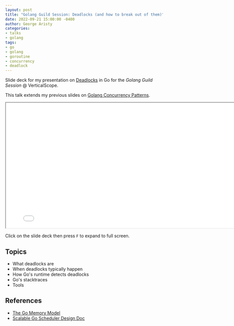 ```yaml
---
layout: post
title: "Golang Guild Session: Deadlocks (and how to break out of them)"
date: 2022-09-21 15:00:00 -0400
author: George Aristy
categories:
- talks
- golang
tags:
- go
- golang
- goroutine
- concurrency
- deadlock
---
```


Slide deck for my presentation on [Deadlocks](https://en.wikipedia.org/wiki/Deadlock) in Go for the _Golang Guild Session_ @ VerticalScope.

This talk extends my previous slides on [Golang Concurrency Patterns](/posts/golang-concurrency-patterns).

<iframe id="talk" width="800" height="400" src="/talks/golang-deadlocks.html">
  <p>Your browser does not support iframes.</p>
</iframe>

Click on the slide deck then press `F` to expand to full screen.

## Topics

<ul>
    <li><i style="color: lightgreen" class="fa fa-plus"></i> What deadlocks are</li>
    <li><i style="color: lightgreen" class="fa fa-plus"></i> When deadlocks typically happen</li>
    <li><i style="color: lightgreen" class="fa fa-plus"></i> How Go's runtime detects deadlocks</li>
    <li><i style="color: lightgreen" class="fa fa-plus"></i> Go's stacktraces</li>
    <li><i style="color: lightgreen" class="fa fa-plus"></i> Tools</li>
</ul>

## References

* [The Go Memory Model](https://go.dev/ref/mem)
* [Scalable Go Scheduler Design Doc](https://docs.google.com/document/d/1TTj4T2JO42uD5ID9e89oa0sLKhJYD0Y_kqxDv3I3XMw)
